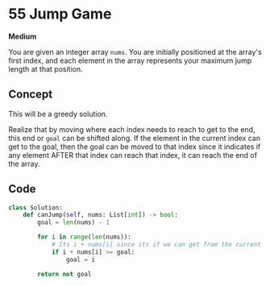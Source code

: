 # 55 Jump Game

**Medium**

You are given an integer array `nums`. You are initially positioned at the array's first index, and each element in the array represents your maximum jump length at that position.

## Concept

This will be a greedy solution.

Realize that by moving where each index needs to reach to get to the end, this end or `goal` can be shifted along. If the element in the current index can get to the goal, then the goal can be moved to that index since it indicates if any element AFTER that index can reach that index, it can reach the end of the array.

## Code

```python
class Solution:
    def canJump(self, nums: List[int]) -> bool:
        goal = len(nums) - 1

        for i in range(len(nums)):
            # Its i + nums[i] since its if we can get from the current index to the goal
            if i + nums[i] >= goal:
                goal = i

        return not goal
```
